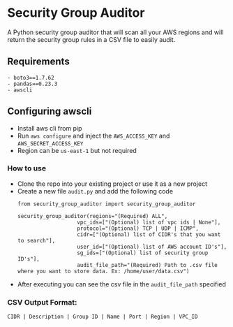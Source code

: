 # Security Group Auditor

A Python security group auditor that will scan all your AWS regions and
will return the security group rules in a CSV file to easily audit.

## Requirements
    - boto3==1.7.62
    - pandas==0.23.3
    - awscli

## Configuring awscli
- Install aws cli from pip
- Run `aws configure` and inject the `AWS_ACCESS_KEY` and `AWS_SECRET_ACCESS_KEY`
- Region can be `us-east-1` but not required

### How to use
- Clone the repo into your existing project or use it as a new project
- Create a new file `audit.py` and add the following code
    ```
    from security_group_auditor import security_group_auditor

    security_group_auditor(regions="(Required) ALL",
                       vpc_ids=["(Optional) list of vpc ids | None"],
                       protocol="(Optional) TCP | UDP | ICMP",
                       cidr=["(Optional) list of CIDR's that you want to search"],
                       user_id=["(Optional) list of AWS account ID's"],
                       sg_ids=["(Optional) list of security group ID's"],
                       audit_file_path="(Required) Path to .csv file where you want to store data. Ex: /home/user/data.csv")
    ```
- After executing you can see the csv file in the `audit_file_path` specified

### CSV Output Format:

`CIDR | Description | Group ID | Name | Port | Region | VPC_ID`
